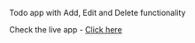 Todo app with Add, Edit and Delete functionality 

Check the live app - [Click here](https://to-do-list-amit-45.vercel.app/)
